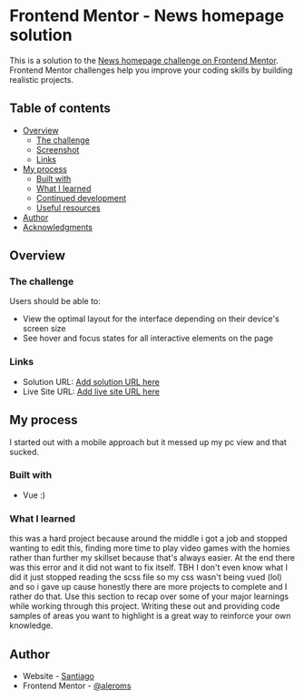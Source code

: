 # Frontend Mentor - News homepage solution

This is a solution to the [News homepage challenge on Frontend Mentor](https://www.frontendmentor.io/challenges/news-homepage-H6SWTa1MFl). Frontend Mentor challenges help you improve your coding skills by building realistic projects. 

## Table of contents

- [Overview](#overview)
  - [The challenge](#the-challenge)
  - [Screenshot](#screenshot)
  - [Links](#links)
- [My process](#my-process)
  - [Built with](#built-with)
  - [What I learned](#what-i-learned)
  - [Continued development](#continued-development)
  - [Useful resources](#useful-resources)
- [Author](#author)
- [Acknowledgments](#acknowledgments)


## Overview

### The challenge

Users should be able to:

- View the optimal layout for the interface depending on their device's screen size
- See hover and focus states for all interactive elements on the page

### Links

- Solution URL: [Add solution URL here](https://your-solution-url.com)
- Live Site URL: [Add live site URL here](https://your-live-site-url.com)

## My process

I started out with a mobile approach but it messed up my pc view and that sucked.

### Built with

- Vue :)

### What I learned
this was a hard project because around the middle i got a job and stopped wanting to edit this, finding more time to play video games with the homies  rather than further my skillset because that's always easier. At the end there was this error and it did not want to fix itself. TBH I don't even know what I did it just stopped reading the scss file so my css wasn't being vued (lol) and so i gave up cause honestly there are more projects to complete and I rather do that.
Use this section to recap over some of your major learnings while working through this project. Writing these out and providing code samples of areas you want to highlight is a great way to reinforce your own knowledge.


## Author

- Website - [Santiago](https://santiagomorales.netlify.app)
- Frontend Mentor - [@aleroms](https://www.frontendmentor.io/profile/aleroms)

